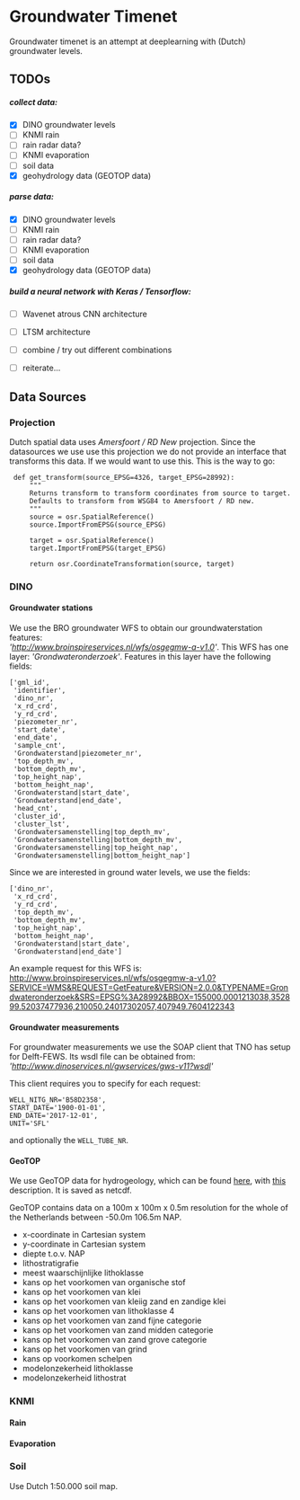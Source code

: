 # Groundwater Timenet
Groundwater timenet is an attempt at deeplearning with (Dutch) groundwater 
levels. 

## TODOs
##### collect data:
  -[X] DINO groundwater levels
  -[ ] KNMI rain
  -[ ] rain radar data? 
  -[ ] KNMI evaporation
  -[ ] soil data
  -[X] geohydrology data (GEOTOP data)
##### parse data:
  -[X] DINO groundwater levels
  -[ ] KNMI rain
  -[ ] rain radar data? 
  -[ ] KNMI evaporation
  -[ ] soil data
  -[X] geohydrology data (GEOTOP data)
##### build a neural network with Keras / Tensorflow:
  -[ ] Wavenet atrous CNN architecture
  -[ ] LTSM architecture
  -[ ] combine / try out different combinations
  -[ ] reiterate...


## Data Sources
### Projection
Dutch spatial data uses _Amersfoort / RD New_ projection. Since the datasources 
we use use this projection we do not provide an interface that transforms this 
data. If we would want to use this. This is the way to go:

     def get_transform(source_EPSG=4326, target_EPSG=28992):
         """
         Returns transform to transform coordinates from source to target.
         Defaults to transform from WSG84 to Amersfoort / RD new.
         """
         source = osr.SpatialReference()
         source.ImportFromEPSG(source_EPSG)
     
         target = osr.SpatialReference()
         target.ImportFromEPSG(target_EPSG)
     
         return osr.CoordinateTransformation(source, target)


### DINO
#### Groundwater stations
We use the BRO groundwater WFS to obtain our groundwaterstation features:  
_'http://www.broinspireservices.nl/wfs/osgegmw-a-v1.0'_. This WFS has one 
layer: _'Grondwateronderzoek'_. Features in this layer have the following 
fields:
    
    ['gml_id',
     'identifier',
     'dino_nr',
     'x_rd_crd',
     'y_rd_crd',
     'piezometer_nr',
     'start_date',
     'end_date',
     'sample_cnt',
     'Grondwaterstand|piezometer_nr',
     'top_depth_mv',
     'bottom_depth_mv',
     'top_height_nap',
     'bottom_height_nap',
     'Grondwaterstand|start_date',
     'Grondwaterstand|end_date',
     'head_cnt',
     'cluster_id',
     'cluster_lst',
     'Grondwatersamenstelling|top_depth_mv',
     'Grondwatersamenstelling|bottom_depth_mv',
     'Grondwatersamenstelling|top_height_nap',
     'Grondwatersamenstelling|bottom_height_nap']

Since we are interested in ground water levels, we use the fields:

    ['dino_nr',
     'x_rd_crd',
     'y_rd_crd',
     'top_depth_mv',
     'bottom_depth_mv',
     'top_height_nap',
     'bottom_height_nap',
     'Grondwaterstand|start_date',
     'Grondwaterstand|end_date']

An example request for this WFS is: 
http://www.broinspireservices.nl/wfs/osgegmw-a-v1.0?SERVICE=WMS&REQUEST=GetFeature&VERSION=2.0.0&TYPENAME=Grondwateronderzoek&SRS=EPSG%3A28992&BBOX=155000.0001213038,352899.52037477936,210050.24017302057,407949.7604122343


#### Groundwater measurements
For groundwater measurements we use the SOAP client that TNO has setup for 
Delft-FEWS. Its wsdl file can be obtained from: 
_'http://www.dinoservices.nl/gwservices/gws-v11?wsdl'_ 

This client requires you to specify for each request: 

    WELL_NITG_NR='B58D2358',
    START_DATE='1900-01-01',
    END_DATE='2017-12-01',
    UNIT='SFL'
    
and optionally the `WELL_TUBE_NR`.

#### GeoTOP
We use GeoTOP data for hydrogeology, which can be found [here](
http://www.dinodata.nl/opendap/GeoTOP/contents.html), with [this](
http://www.dinodata.nl/opendap/GeoTOP/codering_geotop.pdf) description. It
is saved as netcdf. 

GeoTOP contains data on a 100m x 100m x 0.5m resolution for the whole of the 
Netherlands between -50.0m 106.5m NAP. 

- x-coordinate in Cartesian system
- y-coordinate in Cartesian system
- diepte t.o.v. NAP
- lithostratigrafie
- meest waarschijnlijke lithoklasse
- kans op het voorkomen van organische stof
- kans op het voorkomen van klei
- kans op het voorkomen van kleiig zand en zandige klei
- kans op het voorkomen van lithoklasse 4
- kans op het voorkomen van zand fijne categorie
- kans op het voorkomen van zand midden categorie
- kans op het voorkomen van zand grove categorie
- kans op het voorkomen van grind
- kans op voorkomen schelpen
- modelonzekerheid lithoklasse
- modelonzekerheid lithostrat



### KNMI
#### Rain
#### Evaporation

### Soil
Use Dutch 1:50.000 soil map.

